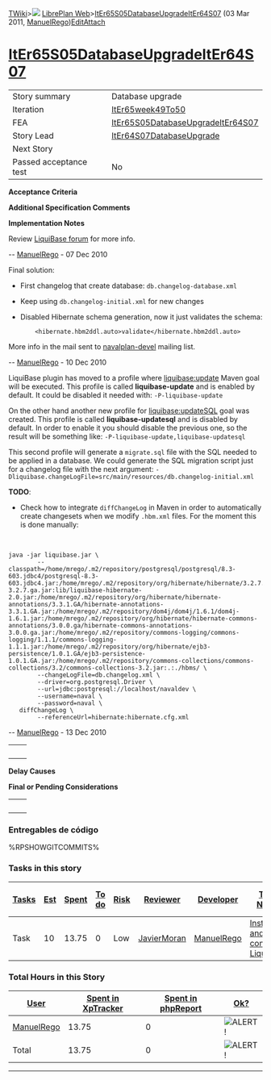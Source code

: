 [TWiki](Main_WebHome)&gt;![](/twiki/pub/TWiki/TWikiDocGraphics/web-bg-small.gif) [LibrePlan Web](LibrePlan_WebHome)&gt;[ItEr65S05DatabaseUpgradeItEr64S07](LibrePlan_ItEr65S05DatabaseUpgradeItEr64S07 "Topic revision: 7 (03 Mar 2011 - 06:42:58)") (03 Mar 2011, [ManuelRego](Main_ManuelRego))[Edit](LibrePlan_ItEr65S05DatabaseUpgradeItEr64S07?t=1520343643 "Edit this topic text")[Attach](/twiki/bin/attach/LibrePlan/ItEr65S05DatabaseUpgradeItEr64S07 "Attach an image or document to this topic")  

 [ItEr65S05DatabaseUpgradeItEr64S07](LibrePlan_ItEr65S05DatabaseUpgradeItEr64S07)
=================================================================================

|                        |                                                                                  |
|------------------------|----------------------------------------------------------------------------------|
| Story summary          | Database upgrade                                                                 |
| Iteration              | [ItEr65week49To50](LibrePlan_ItEr65week49To50)                                   |
| FEA                    | [ItEr65S05DatabaseUpgradeItEr64S07](LibrePlan_ItEr65S05DatabaseUpgradeItEr64S07) |
| Story Lead             | [ItEr64S07DatabaseUpgrade](LibrePlan_ItEr64S07DatabaseUpgrade)                   |
| Next Story             |                                                                                  |
| Passed acceptance test | No                                                                               |

**Acceptance Criteria**

**Additional Specification Comments**

**Implementation Notes**

Review [LiquiBase forum](http://liquibase.org/forum/index.php?topic=814.0) for more info.

-- [ManuelRego](Main_ManuelRego) - 07 Dec 2010

Final solution:

-   First changelog that create database: `db.changelog-database.xml`
-   Keep using `db.changelog-initial.xml` for new changes
-   Disabled Hibernate schema generation, now it just validates the schema:

            <hibernate.hbm2ddl.auto>validate</hibernate.hbm2ddl.auto>

More info in the mail sent to [navalplan-devel](http://sourceforge.net/mailarchive/forum.php?thread_name=20101210104523.6babcede%40erizana&forum_name=navalplan-devel) mailing list.

-- [ManuelRego](Main_ManuelRego) - 10 Dec 2010

LiquiBase plugin has moved to a profile where [liquibase:update](http://www.liquibase.org/manual/maven_update) Maven goal will be executed. This profile is called **liquibase-update** and is enabled by default. It could be disabled it needed with: `-P-liquibase-update`

On the other hand another new profile for [liquibase:updateSQL](http://www.liquibase.org/manual/maven_updatesql) goal was created. This profile is called **liquibase-updatesql** and is disabled by default. In order to enable it you should disable the previous one, so the result will be something like: `-P-liquibase-update,liquibase-updatesql`

This second profile will generate a `migrate.sql` file with the SQL needed to be applied in a database. We could generate the SQL migration script just for a changelog file with the next argument: `-Dliquibase.changeLogFile=src/main/resources/db.changelog-initial.xml`

**TODO**:

-   Check how to integrate `diffChangeLog` in Maven in order to automatically create changesets when we modify `.hbm.xml` files. For the moment this is done manually:

&nbsp;

    java -jar liquibase.jar \
            --classpath=/home/mrego/.m2/repository/postgresql/postgresql/8.3-603.jdbc4/postgresql-8.3-603.jdbc4.jar:/home/mrego/.m2/repository/org/hibernate/hibernate/3.2.7.ga/hibernate-3.2.7.ga.jar:lib/liquibase-hibernate-2.0.jar:/home/mrego/.m2/repository/org/hibernate/hibernate-annotations/3.3.1.GA/hibernate-annotations-3.3.1.GA.jar:/home/mrego/.m2/repository/dom4j/dom4j/1.6.1/dom4j-1.6.1.jar:/home/mrego/.m2/repository/org/hibernate/hibernate-commons-annotations/3.0.0.ga/hibernate-commons-annotations-3.0.0.ga.jar:/home/mrego/.m2/repository/commons-logging/commons-logging/1.1.1/commons-logging-1.1.1.jar:/home/mrego/.m2/repository/org/hibernate/ejb3-persistence/1.0.1.GA/ejb3-persistence-1.0.1.GA.jar:/home/mrego/.m2/repository/commons-collections/commons-collections/3.2/commons-collections-3.2.jar:.:./hbms/ \
            --changeLogFile=db.changelog.xml \
            --driver=org.postgresql.Driver \
            --url=jdbc:postgresql://localhost/navaldev \
            --username=naval \
            --password=naval \
       diffChangeLog \
            --referenceUrl=hibernate:hibernate.cfg.xml

-- [ManuelRego](Main_ManuelRego) - 13 Dec 2010

|     |     |
|-----|-----|
|     |     |

**Delay Causes**

**Final or Pending Considerations**

|     |     |
|-----|-----|
|     |     |

###  Entregables de código

%RPSHOWGITCOMMITS%

###  Tasks in this story

| [Tasks](LibrePlan_ItEr65S05DatabaseUpgradeItEr64S07?sortcol=0;table=2;up=0#sorted_table "Sort by this column") | [Est](LibrePlan_ItEr65S05DatabaseUpgradeItEr64S07?sortcol=1;table=2;up=0#sorted_table "Sort by this column") | [Spent](LibrePlan_ItEr65S05DatabaseUpgradeItEr64S07?sortcol=2;table=2;up=0#sorted_table "Sort by this column") | [To do](LibrePlan_ItEr65S05DatabaseUpgradeItEr64S07?sortcol=3;table=2;up=0#sorted_table "Sort by this column") | [Risk](LibrePlan_ItEr65S05DatabaseUpgradeItEr64S07?sortcol=4;table=2;up=0#sorted_table "Sort by this column") | [Reviewer](LibrePlan_ItEr65S05DatabaseUpgradeItEr64S07?sortcol=5;table=2;up=0#sorted_table "Sort by this column") | [Developer](LibrePlan_ItEr65S05DatabaseUpgradeItEr64S07?sortcol=6;table=2;up=0#sorted_table "Sort by this column") | [Task Name](LibrePlan_ItEr65S05DatabaseUpgradeItEr64S07?sortcol=7;table=2;up=0#sorted_table "Sort by this column") | [Start Date](LibrePlan_ItEr65S05DatabaseUpgradeItEr64S07?sortcol=8;table=2;up=0#sorted_table "Sort by this column") | [Est End Date](LibrePlan_ItEr65S05DatabaseUpgradeItEr64S07?sortcol=9;table=2;up=0#sorted_table "Sort by this column") | [End Date](LibrePlan_ItEr65S05DatabaseUpgradeItEr64S07?sortcol=10;table=2;up=0#sorted_table "Sort by this column") |
|----------------------------------------------------------------------------------------------------------------|--------------------------------------------------------------------------------------------------------------|----------------------------------------------------------------------------------------------------------------|----------------------------------------------------------------------------------------------------------------|---------------------------------------------------------------------------------------------------------------|-------------------------------------------------------------------------------------------------------------------|--------------------------------------------------------------------------------------------------------------------|--------------------------------------------------------------------------------------------------------------------|---------------------------------------------------------------------------------------------------------------------|-----------------------------------------------------------------------------------------------------------------------|--------------------------------------------------------------------------------------------------------------------|
| Task                                                                                                           | 10                                                                                                           | 13.75                                                                                                          | 0                                                                                                              | Low                                                                                                           | [JavierMoran](Main_JavierMoran)                                                                                   | [ManuelRego](Main_ManuelRego)                                                                                      | [Install and configure Liquibase](LibrePlan_AnA04S03DatabaseUpgrade#TasK2)                                         |                                                                                                                     |                                                                                                                       |                                                                                                                    |

###  Total Hours in this Story

| [User](LibrePlan_ItEr65S05DatabaseUpgradeItEr64S07?sortcol=0;table=3;up=0#sorted_table "Sort by this column") | [Spent in XpTracker](LibrePlan_ItEr65S05DatabaseUpgradeItEr64S07?sortcol=1;table=3;up=0#sorted_table "Sort by this column") | [Spent in phpReport](LibrePlan_ItEr65S05DatabaseUpgradeItEr64S07?sortcol=2;table=3;up=0#sorted_table "Sort by this column") | [Ok?](LibrePlan_ItEr65S05DatabaseUpgradeItEr64S07?sortcol=3;table=3;up=0#sorted_table "Sort by this column") |
|---------------------------------------------------------------------------------------------------------------|-----------------------------------------------------------------------------------------------------------------------------|-----------------------------------------------------------------------------------------------------------------------------|--------------------------------------------------------------------------------------------------------------|
| [ManuelRego](Main_ManuelRego)                                                                                 | 13.75                                                                                                                       | 0                                                                                                                           | ![ALERT!](/twiki/pub/TWiki/TWikiDocGraphics/warning.gif "ALERT!")                                            |
| Total                                                                                                         | 13.75                                                                                                                       | 0                                                                                                                           | ![ALERT!](/twiki/pub/TWiki/TWikiDocGraphics/warning.gif "ALERT!")                                            |

------------------------------------------------------------------------
